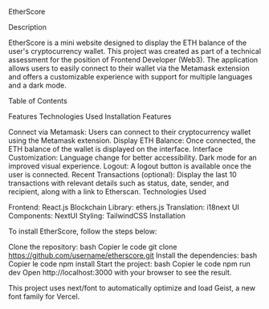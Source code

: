 EtherScore

Description

EtherScore is a mini website designed to display the ETH balance of the user's cryptocurrency wallet. This project was created as part of a technical assessment for the position of Frontend Developer (Web3). The application allows users to easily connect to their wallet via the Metamask extension and offers a customizable experience with support for multiple languages and a dark mode.

Table of Contents

Features
Technologies Used
Installation
Features

Connect via Metamask: Users can connect to their cryptocurrency wallet using the Metamask extension.
Display ETH Balance: Once connected, the ETH balance of the wallet is displayed on the interface.
Interface Customization:
Language change for better accessibility.
Dark mode for an improved visual experience.
Logout: A logout button is available once the user is connected.
Recent Transactions (optional): Display the last 10 transactions with relevant details such as status, date, sender, and recipient, along with a link to Etherscan.
Technologies Used

Frontend: React.js
Blockchain Library: ethers.js
Translation: i18next
UI Components: NextUI
Styling: TailwindCSS
Installation

To install EtherScore, follow the steps below:

Clone the repository:
bash
Copier le code
git clone https://github.com/username/etherscore.git
Install the dependencies:
bash
Copier le code
npm install
Start the project:
bash
Copier le code
npm run dev
Open http://localhost:3000 with your browser to see the result.

This project uses next/font to automatically optimize and load Geist, a new font family for Vercel.

